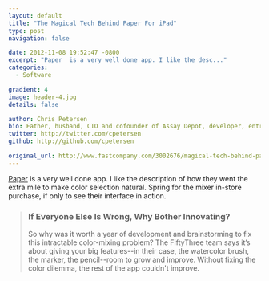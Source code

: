 ```yaml
---
layout: default
title: "The Magical Tech Behind Paper For iPad"
type: post
navigation: false

date: 2012-11-08 19:52:47 -0800
excerpt: "Paper  is a very well done app. I like the desc..."
categories:
  - Software

gradient: 4
image: header-4.jpg
details: false

author: Chris Petersen
bio: Father, husband, CIO and cofounder of Assay Depot, developer, entrepreneur and technologist.
twitter: http://twitter.com/cpetersen
github: http://github.com/cpetersen

original_url: http://www.fastcompany.com/3002676/magical-tech-behind-paper-ipads-color-mixing-perfection
---
```



 [Paper](https://itunes.apple.com/us/app/paper-by-fiftythree/id506003812)  is a very well done app. I like the description of how they went the extra mile to make color selection natural. Spring for the mixer in-store purchase, if only to see their interface in action.

 > 
 > 
 > ###  If Everyone Else Is Wrong, Why Bother Innovating? 
 > 
 > So why was it worth a year of development and brainstorming to fix this intractable color-mixing problem? The FiftyThree team says it’s about giving your big features--in their case, the watercolor brush, the marker, the pencil--room to grow and improve. Without fixing the color dilemma, the rest of the app couldn't improve.
 > 
 > 
